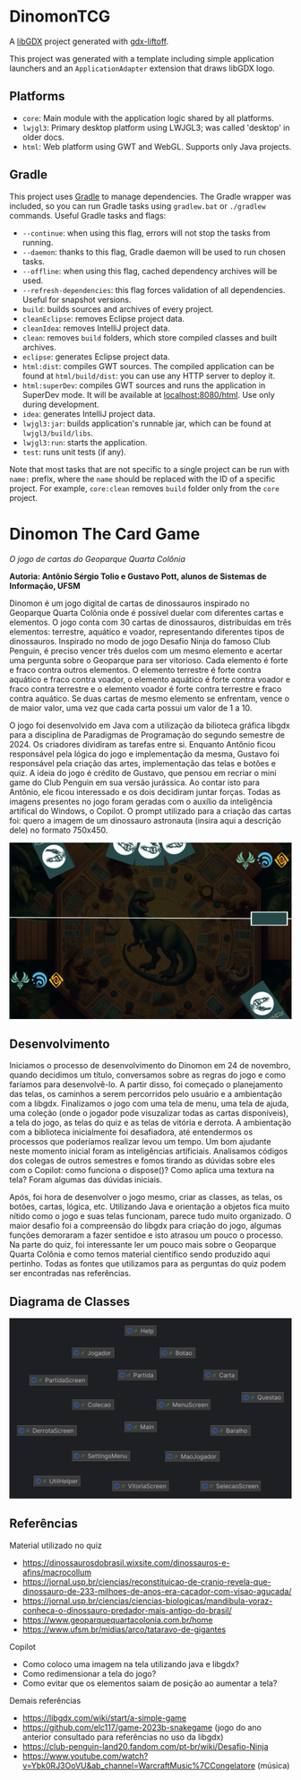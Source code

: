 # DinomonTCG

A [libGDX](https://libgdx.com/) project generated with [gdx-liftoff](https://github.com/libgdx/gdx-liftoff).

This project was generated with a template including simple application launchers and an `ApplicationAdapter` extension that draws libGDX logo.

## Platforms

- `core`: Main module with the application logic shared by all platforms.
- `lwjgl3`: Primary desktop platform using LWJGL3; was called 'desktop' in older docs.
- `html`: Web platform using GWT and WebGL. Supports only Java projects.

## Gradle

This project uses [Gradle](https://gradle.org/) to manage dependencies.
The Gradle wrapper was included, so you can run Gradle tasks using `gradlew.bat` or `./gradlew` commands.
Useful Gradle tasks and flags:

- `--continue`: when using this flag, errors will not stop the tasks from running.
- `--daemon`: thanks to this flag, Gradle daemon will be used to run chosen tasks.
- `--offline`: when using this flag, cached dependency archives will be used.
- `--refresh-dependencies`: this flag forces validation of all dependencies. Useful for snapshot versions.
- `build`: builds sources and archives of every project.
- `cleanEclipse`: removes Eclipse project data.
- `cleanIdea`: removes IntelliJ project data.
- `clean`: removes `build` folders, which store compiled classes and built archives.
- `eclipse`: generates Eclipse project data.
- `html:dist`: compiles GWT sources. The compiled application can be found at `html/build/dist`: you can use any HTTP server to deploy it.
- `html:superDev`: compiles GWT sources and runs the application in SuperDev mode. It will be available at [localhost:8080/html](http://localhost:8080/html). Use only during development.
- `idea`: generates IntelliJ project data.
- `lwjgl3:jar`: builds application's runnable jar, which can be found at `lwjgl3/build/libs`.
- `lwjgl3:run`: starts the application.
- `test`: runs unit tests (if any).

Note that most tasks that are not specific to a single project can be run with `name:` prefix, where the `name` should be replaced with the ID of a specific project.
For example, `core:clean` removes `build` folder only from the `core` project.

# Dinomon The Card Game
*O jogo de cartas do Geoparque Quarta Colônia*

**Autoria: Antônio Sérgio Tolio e Gustavo Pott, alunos de Sistemas de Informação, UFSM**

Dinomon é um jogo digital de cartas de dinossauros inspirado no Geoparque Quarta Colônia onde é possível duelar com diferentes cartas e elementos. O jogo conta com 30 cartas de dinossauros, distribuídas em três elementos: terrestre, aquático e voador, representando diferentes tipos de dinossauros. Inspirado no modo de jogo Desafio Ninja do famoso Club Penguin, é preciso vencer três duelos com um mesmo elemento e acertar uma pergunta sobre o Geoparque para ser vitorioso. Cada elemento é forte e fraco contra outros elementos. O elemento terrestre é forte contra aquático e fraco contra voador, o elemento aquático é forte contra voador e fraco contra terrestre e o elemento voador é forte contra terrestre e fraco contra aquático. Se duas cartas de mesmo elemento se enfrentam, vence o de maior valor, uma vez que cada carta possui um valor de 1 a 10.

O jogo foi desenvolvido em Java com a utilização da bilioteca gráfica libgdx para a disciplina de Paradigmas de Programação do segundo semestre de 2024. Os criadores dividiram as tarefas entre si. Enquanto Antônio ficou responsável pela lógica do jogo e implementação da mesma, Gustavo foi responsável pela criação das artes, implementação das telas e botões e quiz. A ideia do jogo é crédito de Gustavo, que pensou em recriar o mini game do Club Penguin em sua versão jurássica. Ao contar isto para Antônio, ele ficou interessado e os dois decidiram juntar forças. Todas as imagens presentes no jogo foram geradas com o auxílio da inteligência artifical do Windows, o Copilot. O prompt utilizado para a criação das cartas foi: quero a imagem de um dinossauro astronauta (insira aqui a descrição dele) no formato 750x450. 

<img src="https://github.com/elc117/game-2024b-dinomon-tcg/blob/main/assets/playmat.png" alt="Playmat">

## Desenvolvimento

Iniciamos o processo de desenvolvimento do Dinomon em 24 de novembro, quando decidimos um título, conversamos sobre as regras do jogo e como faríamos para desenvolvê-lo. A partir disso, foi começado o planejamento das telas, os caminhos a serem percorridos pelo usuário e a ambientação com a libgdx. Finalizamos o jogo com uma tela de menu, uma tela de ajuda, uma coleção (onde o jogador pode visuzalizar todas as cartas disponíveis), a tela do jogo, as telas do quiz e as telas de vitória e derrota. A ambientação com a biblioteca inicialmente foi desafiadora, até entendermos os processos que poderíamos realizar levou um tempo. Um bom ajudante neste momento inicial foram as inteligências artificiais. Analisamos códigos dos colegas de outros semestres e fomos tirando as dúvidas sobre eles com o Copilot: como funciona o dispose()? Como aplica uma textura na tela? Foram algumas das dúvidas iniciais.

Após, foi hora de desenvolver o jogo mesmo, criar as classes, as telas, os botões, cartas, lógica, etc. Utilizando Java e orientação a objetos fica muito nítido como o jogo e suas telas funcionam, parece tudo muito organizado. O maior desafio foi a compreensão do libgdx para criação do jogo, algumas funções demoraram a fazer sentidoe e isto atrasou um pouco o processo. Na parte do quiz, foi interessante ler um pouco mais sobre o Geoparque Quarta Colônia e como temos material científico sendo produzido aqui pertinho. Todas as fontes que utilizamos para as perguntas do quiz podem ser encontradas nas referências. 

## Diagrama de Classes

<img src="https://github.com/elc117/game-2024b-dinomon-tcg/blob/main/diagramaclasses.png" alt="Diagrama">

## Referências
Material utilizado no quiz
- https://dinossaurosdobrasil.wixsite.com/dinossauros-e-afins/macrocollum
- https://jornal.usp.br/ciencias/reconstituicao-de-cranio-revela-que-dinossauro-de-233-milhoes-de-anos-era-cacador-com-visao-agucada/
- https://jornal.usp.br/ciencias/ciencias-biologicas/mandibula-voraz-conheca-o-dinossauro-predador-mais-antigo-do-brasil/
- https://www.geoparquequartacolonia.com.br/home
- https://www.ufsm.br/midias/arco/tataravo-de-gigantes

Copilot
- Como coloco uma imagem na tela utilizando java e libgdx?
- Como redimensionar a tela do jogo?
- Como evitar que os elementos saiam de posição ao aumentar a tela?

Demais referências
- https://libgdx.com/wiki/start/a-simple-game
- https://github.com/elc117/game-2023b-snakegame (jogo do ano anterior consultado para referências no uso da libgdx)
- https://club-penguin-land20.fandom.com/pt-br/wiki/Desafio-Ninja
- https://www.youtube.com/watch?v=Ybk0RJ3OoVU&ab_channel=WarcraftMusic%7CCongelatore (música)
